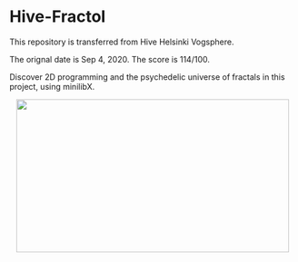 # Hive-Fractol

This repository is transferred from Hive Helsinki Vogsphere.

The orignal date is Sep 4, 2020. The score is 114/100.

Discover 2D programming and the psychedelic universe of fractals in this project, using minilibX.

<div align=center><img src="fractol_image.png" width = "480" height = "270" >
